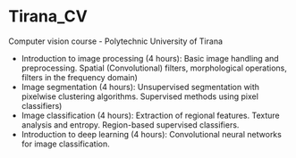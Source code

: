 # Tirana_CV
Computer vision course - Polytechnic University of Tirana

- Introduction to image processing (4 hours): 
Basic image handling and preprocessing. Spatial (Convolutional) filters, morphological operations, filters in the frequency domain)
- Image segmentation (4 hours): 
Unsupervised segmentation with pixelwise clustering algorithms. Supervised methods using pixel classifiers)
- Image classification (4 hours): 
Extraction of regional features. Texture analysis and entropy. Region-based supervised classifiers.
- Introduction to deep learning (4 hours): 
Convolutional neural networks for image classification. 
